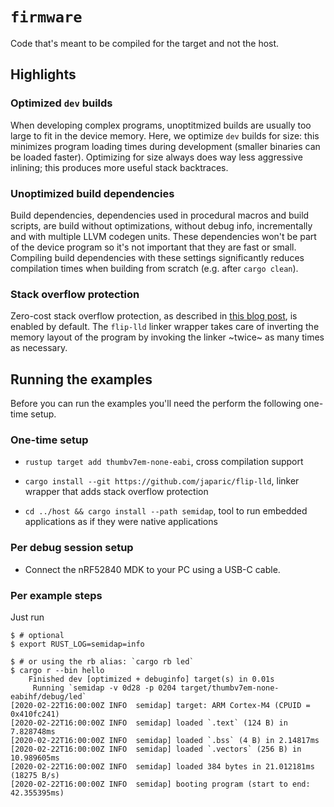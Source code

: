 # `firmware`

Code that's meant to be compiled for the target and not the host.

## Highlights

### Optimized `dev` builds

When developing complex programs, unoptitmized builds are usually too large to
fit in the device memory. Here, we optimize `dev` builds for size: this
minimizes program loading times during development (smaller binaries can be
loaded faster). Optimizing for size always does way less aggressive inlining;
this produces more useful stack backtraces.

### Unoptimized build dependencies

Build dependencies, dependencies used in procedural macros and build scripts,
are build without optimizations, without debug info, incrementally and with
multiple LLVM codegen units. These dependencies won't be part of the device
program so it's not important that they are fast or small. Compiling build
dependencies with these settings significantly reduces compilation times when
building from scratch (e.g. after `cargo clean`).

### Stack overflow protection

Zero-cost stack overflow protection, as described in [this blog post], is
enabled by default. The `flip-lld` linker wrapper takes care of inverting the
memory layout of the program by invoking the linker ~twice~ as many times as
necessary.

[this blog post]: https://blog.japaric.io/stack-overflow-protection/

## Running the examples

Before you can run the examples you'll need the perform the following one-time
setup.

### One-time setup

- `rustup target add thumbv7em-none-eabi`, cross compilation support

- `cargo install --git https://github.com/japaric/flip-lld`, linker wrapper that
  adds stack overflow protection

- `cd ../host && cargo install --path semidap`, tool to run embedded
  applications as if they were native applications

### Per debug session setup

- Connect the nRF52840 MDK to your PC using a USB-C cable.

### Per example steps

Just run

``` console
$ # optional
$ export RUST_LOG=semidap=info

$ # or using the rb alias: `cargo rb led`
$ cargo r --bin hello
    Finished dev [optimized + debuginfo] target(s) in 0.01s
     Running `semidap -v 0d28 -p 0204 target/thumbv7em-none-eabihf/debug/led`
[2020-02-22T16:00:00Z INFO  semidap] target: ARM Cortex-M4 (CPUID = 0x410fc241)
[2020-02-22T16:00:00Z INFO  semidap] loaded `.text` (124 B) in 7.828748ms
[2020-02-22T16:00:00Z INFO  semidap] loaded `.bss` (4 B) in 2.14817ms
[2020-02-22T16:00:00Z INFO  semidap] loaded `.vectors` (256 B) in 10.989605ms
[2020-02-22T16:00:00Z INFO  semidap] loaded 384 bytes in 21.012181ms (18275 B/s)
[2020-02-22T16:00:00Z INFO  semidap] booting program (start to end: 42.355395ms)
```
